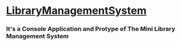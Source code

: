 # [LibraryManagementSystem](https://github.com/CaptainGlobe2/MiniProjects/tree/main/LibraryManagementSystem)

### It's a Console Application and Protype of The Mini Library Management System






